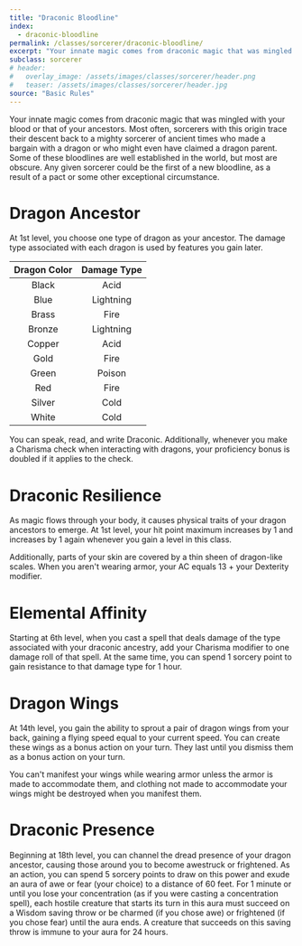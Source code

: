 ```yaml
---
title: "Draconic Bloodline"
index: 
  - draconic-bloodline
permalink: /classes/sorcerer/draconic-bloodline/
excerpt: "Your innate magic comes from draconic magic that was mingled with your blood or that of your ancestors."
subclass: sorcerer
# header:
#   overlay_image: /assets/images/classes/sorcerer/header.png
#   teaser: /assets/images/classes/sorcerer/header.jpg
source: "Basic Rules"
---
```

Your innate magic comes from draconic magic that was mingled with your blood or that of your ancestors. Most often, sorcerers with this origin trace their descent back to a mighty sorcerer of ancient times who made a bargain with a dragon or who might even have claimed a dragon parent. Some of these bloodlines are well established in the world, but most are obscure. Any given sorcerer could be the first of a new bloodline, as a result of a pact or some other exceptional circumstance.

# Dragon Ancestor
At 1st level, you choose one type of dragon as your ancestor. The damage type associated with each dragon is used by features you gain later.

| Dragon Color | Damage Type |
| :----------: | :---------: |
| Black | Acid |
| Blue | Lightning |
| Brass | Fire |
| Bronze | Lightning |
| Copper | Acid |
| Gold | Fire |
| Green | Poison |
| Red | Fire |
| Silver | Cold |
| White | Cold |

You can speak, read, and write Draconic. Additionally, whenever you make a Charisma check when interacting with dragons, your proficiency bonus is doubled if it applies to the check.

# Draconic Resilience
As magic flows through your body, it causes physical traits of your dragon ancestors to emerge. At 1st level, your hit point maximum increases by 1 and increases by 1 again whenever you gain a level in this class.

Additionally, parts of your skin are covered by a thin sheen of dragon-like scales. When you aren't wearing armor, your AC equals 13 + your Dexterity modifier.

# Elemental Affinity
Starting at 6th level, when you cast a spell that deals damage of the type associated with your draconic ancestry, add your Charisma modifier to one damage roll of that spell. At the same time, you can spend 1 sorcery point to gain resistance to that damage type for 1 hour.

# Dragon Wings
At 14th level, you gain the ability to sprout a pair of dragon wings from your back, gaining a flying speed equal to your current speed. You can create these wings as a bonus action on your turn. They last until you dismiss them as a bonus action on your turn.

You can't manifest your wings while wearing armor unless the armor is made to accommodate them, and clothing not made to accommodate your wings might be destroyed when you manifest them.

# Draconic Presence
Beginning at 18th level, you can channel the dread presence of your dragon ancestor, causing those around you to become awestruck or frightened. As an action, you can spend 5 sorcery points to draw on this power and exude an aura of awe or fear (your choice) to a distance of 60 feet. For 1 minute or until you lose your concentration (as if you were casting a concentration spell), each hostile creature that starts its turn in this aura must succeed on a Wisdom saving throw or be charmed (if you chose awe) or frightened (if you chose fear) until the aura ends. A creature that succeeds on this saving throw is immune to your aura for 24 hours.